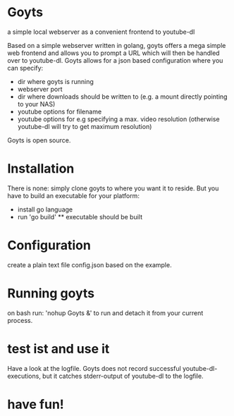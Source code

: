 # Goyts
a simple local webserver as a convenient frontend to youtube-dl

Based on a simple webserver written in golang, goyts offers a mega simple web frontend and allows you to prompt a URL which will then be handled over to youtube-dl. 
Goyts allows for a json based configuration where you can specify:
* dir where goyts is running
* webserver port
* dir where downloads should be written to (e.g. a mount directly pointing to your NAS)
* youtube options for filename
* youtube options for e.g specifying a max. video resolution (otherwise youtube-dl will try to get maximum resolution)

Goyts is open source.

# Installation

There is none: simply clone goyts to where you want it to reside. 
But you have to build an executable for your platform:
* install go language
* run 'go build'
** executable should be built

# Configuration
create a plain text file config.json based on the example.

# Running goyts

on bash run: 'nohup Goyts &' to run and detach it from your current process.

# test ist and use it

Have a look at the logfile. Goyts does not record successful youtube-dl-executions, but it catches stderr-output of youtube-dl to the logfile.

# have fun!
